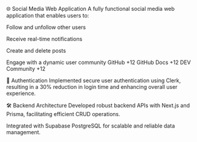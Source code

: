 🌐 Social Media Web Application
A fully functional social media web application that enables users to:​

Follow and unfollow other users

Receive real-time notifications

Create and delete posts

Engage with a dynamic user community​
GitHub
+12
GitHub Docs
+12
DEV Community
+12

🔐 Authentication
Implemented secure user authentication using Clerk, resulting in a 30% reduction in login time and enhancing overall user experience.​

🛠️ Backend Architecture
Developed robust backend APIs with Next.js and Prisma, facilitating efficient CRUD operations.

Integrated with Supabase PostgreSQL for scalable and reliable data management.
